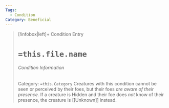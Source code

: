```yaml
---
Tags:
  - Condition
Category: Beneficial
---
```

> [!infobox|left]+ Condition Entry
> # `=this.file.name`
> ###### Condition Information
> Category: `=this.Category`
> Creatures with this condition cannot be seen or perceived by their foes, but their foes *are aware of their presence.* If a creature is Hidden and their foe does *not* know of their presence, the creature is [[Unknown]] instead.